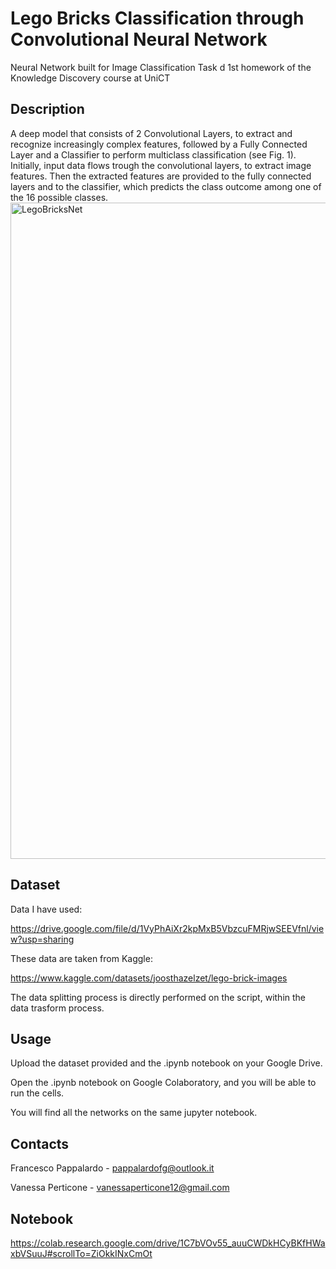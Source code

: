 # Lego Bricks Classification through Convolutional Neural Network
Neural Network built for Image Classification Task d
1st homework of the Knowledge Discovery course at UniCT

## Description

A deep model that consists of 2 Convolutional Layers, to extract and recognize increasingly complex features, followed by a Fully Connected Layer and a Classifier to perform multiclass classification (see Fig. 1).  Initially, input data flows trough the convolutional layers, to extract image features. Then the extracted features are provided to the fully connected layers and to the classifier, which predicts the class outcome among one of the 16 possible classes.
<img width="1050" alt="LegoBricksNet" src="https://user-images.githubusercontent.com/64035952/164648784-2a6c9af4-851c-4850-85c4-2c9b2669a654.png">


## Dataset
Data I have used:

https://drive.google.com/file/d/1VyPhAiXr2kpMxB5VbzcuFMRjwSEEVfnl/view?usp=sharing

These data are taken from Kaggle:

https://www.kaggle.com/datasets/joosthazelzet/lego-brick-images

The data splitting process is directly performed on the script, within the data trasform process.

## Usage

Upload the dataset provided and the .ipynb notebook on your Google Drive.

Open the .ipynb notebook on Google Colaboratory, and you will be able to run the cells.

You will find all the networks on the same jupyter notebook.

## Contacts
Francesco Pappalardo - pappalardofg@outlook.it

Vanessa Perticone - vanessaperticone12@gmail.com

## Notebook
https://colab.research.google.com/drive/1C7bVOv55_auuCWDkHCyBKfHWaxbVSuuJ#scrollTo=ZiOkkINxCmOt
